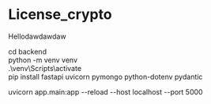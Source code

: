 # License_crypto
Hellodawdawdaw

cd backend <br>
python -m venv venv <br>
.\venv\Scripts\activate <br>
pip install fastapi uvicorn pymongo python-dotenv pydantic <br>

uvicorn app.main:app --reload --host localhost --port 5000 <br>
